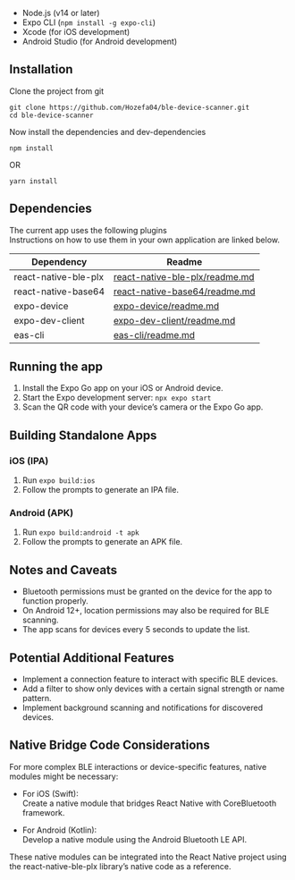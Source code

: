 <ul>
<li class="has-line-data" data-line-start="4" data-line-end="5">Node.js (v14 or later)</li>
<li class="has-line-data" data-line-start="5" data-line-end="6">Expo CLI (<code>npm install -g expo-cli</code>)</li>
<li class="has-line-data" data-line-start="6" data-line-end="7">Xcode (for iOS development)</li>
<li class="has-line-data" data-line-start="7" data-line-end="9">Android Studio (for Android development)</li>
</ul>
<h2 class="code-line" data-line-start=9 data-line-end=10 ><a id="Installation_9"></a>Installation</h2>
<p class="has-line-data" data-line-start="10" data-line-end="11">Clone the project from git</p>
<pre><code class="has-line-data" data-line-start="12" data-line-end="15" class="language-sh">git <span class="hljs-built_in">clone</span> https://github.com/Hozefa04/ble-device-scanner.git
<span class="hljs-built_in">cd</span> ble-device-scanner
</code></pre>
<p class="has-line-data" data-line-start="16" data-line-end="17">Now install the dependencies and dev-dependencies</p>
<pre><code class="has-line-data" data-line-start="19" data-line-end="21" class="language-sh">npm install
</code></pre>
<p class="has-line-data" data-line-start="21" data-line-end="22">OR</p>
<pre><code class="has-line-data" data-line-start="23" data-line-end="25" class="language-sh">yarn install
</code></pre>
<h2 class="code-line" data-line-start=26 data-line-end=27 ><a id="Dependencies_26"></a>Dependencies</h2>
<p class="has-line-data" data-line-start="28" data-line-end="30">The current app uses the following plugins<br>
Instructions on how to use them in your own application are linked below.</p>
<table class="table table-striped table-bordered">
<thead>
<tr>
<th>Dependency</th>
<th>Readme</th>
</tr>
</thead>
<tbody>
<tr>
<td>react-native-ble-plx</td>
<td><a href="https://github.com/dotintent/react-native-ble-plx/blob/master/README.md">react-native-ble-plx/readme.md</a></td>
</tr>
<tr>
<td>react-native-base64</td>
<td><a href="https://github.com/eranbo/react-native-base64/blob/master/README.md">react-native-base64/readme.md</a></td>
</tr>
<tr>
<td>expo-device</td>
<td><a href="https://docs.expo.dev/versions/latest/sdk/device/">expo-device/readme.md</a></td>
</tr>
<tr>
<td>expo-dev-client</td>
<td><a href="https://docs.expo.dev/develop/development-builds/introduction/">expo-dev-client/readme.md</a></td>
</tr>
<tr>
<td>eas-cli</td>
<td><a href="https://github.com/expo/eas-cli">eas-cli/readme.md</a></td>
</tr>
</tbody>
</table>
<h2 class="code-line" data-line-start=39 data-line-end=40 ><a id="Running_the_app_39"></a>Running the app</h2>
<ol>
<li class="has-line-data" data-line-start="40" data-line-end="41">Install the Expo Go app on your iOS or Android device.</li>
<li class="has-line-data" data-line-start="41" data-line-end="42">Start the Expo development server: <code>npx expo start</code></li>
<li class="has-line-data" data-line-start="42" data-line-end="44">Scan the QR code with your device’s camera or the Expo Go app.</li>
</ol>
<h2 class="code-line" data-line-start=44 data-line-end=45 ><a id="Building_Standalone_Apps_44"></a>Building Standalone Apps</h2>
<h3 class="code-line" data-line-start=46 data-line-end=47 ><a id="iOS_IPA_46"></a>iOS (IPA)</h3>
<ol>
<li class="has-line-data" data-line-start="48" data-line-end="49">Run <code>expo build:ios</code></li>
<li class="has-line-data" data-line-start="49" data-line-end="51">Follow the prompts to generate an IPA file.</li>
</ol>
<h3 class="code-line" data-line-start=51 data-line-end=52 ><a id="Android_APK_51"></a>Android (APK)</h3>
<ol>
<li class="has-line-data" data-line-start="53" data-line-end="54">Run <code>expo build:android -t apk</code></li>
<li class="has-line-data" data-line-start="54" data-line-end="56">Follow the prompts to generate an APK file.</li>
</ol>
<h2 class="code-line" data-line-start=56 data-line-end=57 ><a id="Notes_and_Caveats_56"></a>Notes and Caveats</h2>
<ul>
<li class="has-line-data" data-line-start="57" data-line-end="58">Bluetooth permissions must be granted on the device for the app to function properly.</li>
<li class="has-line-data" data-line-start="58" data-line-end="59">On Android 12+, location permissions may also be required for BLE scanning.</li>
<li class="has-line-data" data-line-start="59" data-line-end="61">The app scans for devices every 5 seconds to update the list.</li>
</ul>
<h2 class="code-line" data-line-start=61 data-line-end=62 ><a id="Potential_Additional_Features_61"></a>Potential Additional Features</h2>
<ul>
<li class="has-line-data" data-line-start="63" data-line-end="64">Implement a connection feature to interact with specific BLE devices.</li>
<li class="has-line-data" data-line-start="64" data-line-end="65">Add a filter to show only devices with a certain signal strength or name pattern.</li>
<li class="has-line-data" data-line-start="65" data-line-end="67">Implement background scanning and notifications for discovered devices.</li>
</ul>
<h2 class="code-line" data-line-start=67 data-line-end=68 ><a id="Native_Bridge_Code_Considerations_67"></a>Native Bridge Code Considerations</h2>
<p class="has-line-data" data-line-start="69" data-line-end="70">For more complex BLE interactions or device-specific features, native modules might be necessary:</p>
<ul>
<li class="has-line-data" data-line-start="71" data-line-end="74">
<p class="has-line-data" data-line-start="71" data-line-end="73">For iOS (Swift):<br>
Create a native module that bridges React Native with CoreBluetooth framework.</p>
</li>
<li class="has-line-data" data-line-start="74" data-line-end="77">
<p class="has-line-data" data-line-start="74" data-line-end="76">For Android (Kotlin):<br>
Develop a native module using the Android Bluetooth LE API.</p>
</li>
</ul>
<p class="has-line-data" data-line-start="77" data-line-end="78">These native modules can be integrated into the React Native project using the react-native-ble-plx library’s native code as a reference.</p>